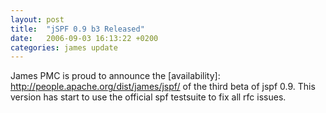 ```yaml
---
layout: post
title:  "jSPF 0.9 b3 Released"
date:   2006-09-03 16:13:22 +0200
categories: james update
---
```


James PMC is proud to announce the [availability]: http://people.apache.org/dist/james/jspf/ of the third beta of jspf 0.9.
This version has start to use the official spf testsuite to fix all rfc issues.